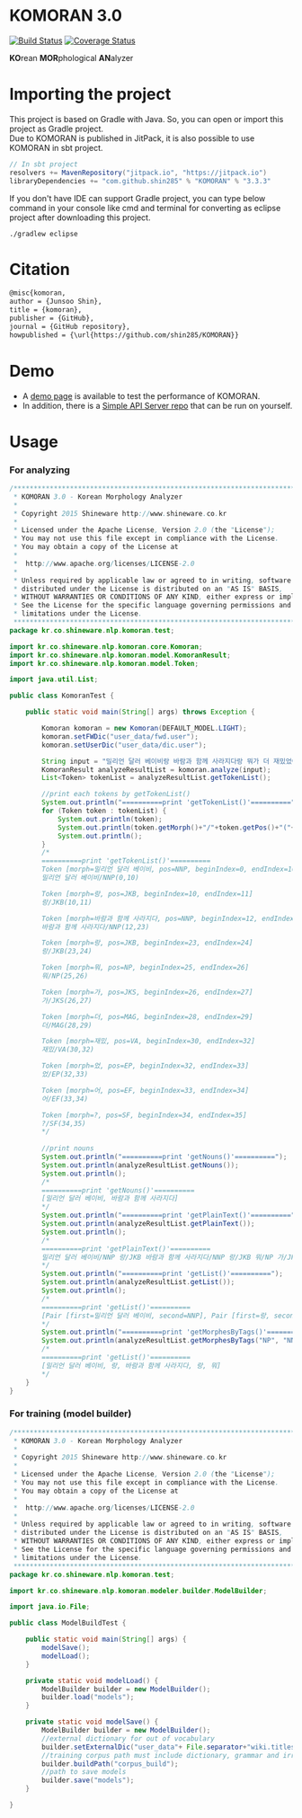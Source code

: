 
# KOMORAN 3.0
[![Build Status](https://travis-ci.org/shin285/KOMORAN.svg?branch=master)](https://travis-ci.org/shin285/KOMORAN)
[![Coverage Status](https://coveralls.io/repos/github/shin285/KOMORAN/badge.svg?branch=master)](https://coveralls.io/github/shin285/KOMORAN?branch=master)

**KO**rean **MOR**phological **AN**alyzer

# Importing the project
This project is based on Gradle with Java.
So, you can open or import this project as Gradle project.  
Due to KOMORAN is published in JitPack, it is also possible to use KOMORAN in sbt project.  

```scala
// In sbt project
resolvers += MavenRepository("jitpack.io", "https://jitpack.io")
libraryDependencies += "com.github.shin285" % "KOMORAN" % "3.3.3"
```

If you don't have IDE can support Gradle project, you can type below command in your console like cmd and terminal for converting as eclipse project after downloading this project.
```shell
./gradlew eclipse
```

# Citation
```markdown
@misc{komoran,
author = {Junsoo Shin},
title = {komoran},
publisher = {GitHub},
journal = {GitHub repository},
howpublished = {\url{https://github.com/shin285/KOMORAN}}
```

# Demo
* A [demo page](http://www.shineware.co.kr/products/komoran/#demo?utm_source=komoran-kr&utm_medium=Referral&utm_campaign=github-demo) is available to test the performance of KOMORAN.
* In addition, there is a [Simple API Server repo](https://github.com/9bow/KOMORANRestAPIServer) that can be run on yourself.


# Usage

### For analyzing

```java
/*******************************************************************************
 * KOMORAN 3.0 - Korean Morphology Analyzer
 *
 * Copyright 2015 Shineware http://www.shineware.co.kr
 *
 * Licensed under the Apache License, Version 2.0 (the "License");
 * You may not use this file except in compliance with the License.
 * You may obtain a copy of the License at
 *  
 * 	http://www.apache.org/licenses/LICENSE-2.0
 * 	
 * Unless required by applicable law or agreed to in writing, software
 * distributed under the License is distributed on an "AS IS" BASIS,
 * WITHOUT WARRANTIES OR CONDITIONS OF ANY KIND, either express or implied.
 * See the License for the specific language governing permissions and
 * limitations under the License.
 *******************************************************************************/
package kr.co.shineware.nlp.komoran.test;

import kr.co.shineware.nlp.komoran.core.Komoran;
import kr.co.shineware.nlp.komoran.model.KomoranResult;
import kr.co.shineware.nlp.komoran.model.Token;

import java.util.List;

public class KomoranTest {

	public static void main(String[] args) throws Exception {

		Komoran komoran = new Komoran(DEFAULT_MODEL.LIGHT);
		komoran.setFWDic("user_data/fwd.user");
		komoran.setUserDic("user_data/dic.user");

		String input = "밀리언 달러 베이비랑 바람과 함께 사라지다랑 뭐가 더 재밌었어?";
		KomoranResult analyzeResultList = komoran.analyze(input);
		List<Token> tokenList = analyzeResultList.getTokenList();

		//print each tokens by getTokenList()
		System.out.println("==========print 'getTokenList()'==========");
		for (Token token : tokenList) {
			System.out.println(token);
			System.out.println(token.getMorph()+"/"+token.getPos()+"("+token.getBeginIndex()+","+token.getEndIndex()+")");
			System.out.println();
		}
		/*
		==========print 'getTokenList()'==========
		Token [morph=밀리언 달러 베이비, pos=NNP, beginIndex=0, endIndex=10]
		밀리언 달러 베이비/NNP(0,10)

		Token [morph=랑, pos=JKB, beginIndex=10, endIndex=11]
		랑/JKB(10,11)

		Token [morph=바람과 함께 사라지다, pos=NNP, beginIndex=12, endIndex=23]
		바람과 함께 사라지다/NNP(12,23)

		Token [morph=랑, pos=JKB, beginIndex=23, endIndex=24]
		랑/JKB(23,24)

		Token [morph=뭐, pos=NP, beginIndex=25, endIndex=26]
		뭐/NP(25,26)

		Token [morph=가, pos=JKS, beginIndex=26, endIndex=27]
		가/JKS(26,27)

		Token [morph=더, pos=MAG, beginIndex=28, endIndex=29]
		더/MAG(28,29)

		Token [morph=재밌, pos=VA, beginIndex=30, endIndex=32]
		재밌/VA(30,32)

		Token [morph=었, pos=EP, beginIndex=32, endIndex=33]
		었/EP(32,33)

		Token [morph=어, pos=EF, beginIndex=33, endIndex=34]
		어/EF(33,34)

		Token [morph=?, pos=SF, beginIndex=34, endIndex=35]
		?/SF(34,35)
		*/
		
		//print nouns
		System.out.println("==========print 'getNouns()'==========");
		System.out.println(analyzeResultList.getNouns());
		System.out.println();
		/*
		==========print 'getNouns()'==========
		[밀리언 달러 베이비, 바람과 함께 사라지다]
		*/
		System.out.println("==========print 'getPlainText()'==========");
		System.out.println(analyzeResultList.getPlainText());
		System.out.println();
		/*
		==========print 'getPlainText()'==========
		밀리언 달러 베이비/NNP 랑/JKB 바람과 함께 사라지다/NNP 랑/JKB 뭐/NP 가/JKS 더/MAG 재밌/VA 었/EP 어/EF ?/SF
		*/
		System.out.println("==========print 'getList()'==========");
		System.out.println(analyzeResultList.getList());
		System.out.println();
		/*
		==========print 'getList()'==========
		[Pair [first=밀리언 달러 베이비, second=NNP], Pair [first=랑, second=JKB], Pair [first=바람과 함께 사라지다, second=NNP], Pair [first=랑, second=JKB], Pair [first=뭐, second=NP], Pair [first=가, second=JKS], Pair [first=더, second=MAG], Pair [first=재밌, second=VA], Pair [first=었, second=EP], Pair [first=어, second=EF], Pair [first=?, second=SF]]
		*/
		System.out.println("==========print 'getMorphesByTags()'==========");
		System.out.println(analyzeResultList.getMorphesByTags("NP", "NNP", "JKB"));
		/*
		==========print 'getList()'==========
		[밀리언 달러 베이비, 랑, 바람과 함께 사라지다, 랑, 뭐]
		*/
	}
}

```


### For training (model builder)
```java
/*******************************************************************************
 * KOMORAN 3.0 - Korean Morphology Analyzer
 *
 * Copyright 2015 Shineware http://www.shineware.co.kr
 *
 * Licensed under the Apache License, Version 2.0 (the "License");
 * You may not use this file except in compliance with the License.
 * You may obtain a copy of the License at
 *  
 * 	http://www.apache.org/licenses/LICENSE-2.0
 * 	
 * Unless required by applicable law or agreed to in writing, software
 * distributed under the License is distributed on an "AS IS" BASIS,
 * WITHOUT WARRANTIES OR CONDITIONS OF ANY KIND, either express or implied.
 * See the License for the specific language governing permissions and
 * limitations under the License.
 *******************************************************************************/
package kr.co.shineware.nlp.komoran.test;

import kr.co.shineware.nlp.komoran.modeler.builder.ModelBuilder;

import java.io.File;

public class ModelBuildTest {

	public static void main(String[] args) {
		modelSave();
		modelLoad();
	}

	private static void modelLoad() {
		ModelBuilder builder = new ModelBuilder();
		builder.load("models");
	}

	private static void modelSave() {
		ModelBuilder builder = new ModelBuilder();
		//external dictionary for out of vocabulary
		builder.setExternalDic("user_data"+ File.separator+"wiki.titles");
		//training corpus path must include dictionary, grammar and irregular dictionary
		builder.buildPath("corpus_build");
		//path to save models
		builder.save("models");
	}

}

```
